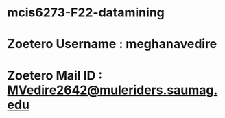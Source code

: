 # mcis6273-F22-datamining

# Zoetero Username : meghanavedire
# Zoetero Mail ID : MVedire2642@muleriders.saumag.edu
